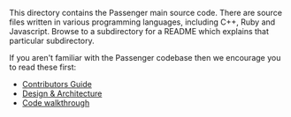 This directory contains the Passenger main source code. There are source files written in various programming languages, including C++, Ruby and Javascript. Browse to a subdirectory for a README which explains that particular subdirectory.

If you aren't familiar with the Passenger codebase then we encourage you to read these first:

 * [Contributors Guide](https://github.com/phusion/passenger/blob/master/CONTRIBUTING.md)
 * [Design & Architecture](https://www.phusionpassenger.com/documentation/Design%20and%20Architecture.html)
 * [Code walkthrough](http://vimeo.com/phusionnl/review/98027409/03ba678684)
